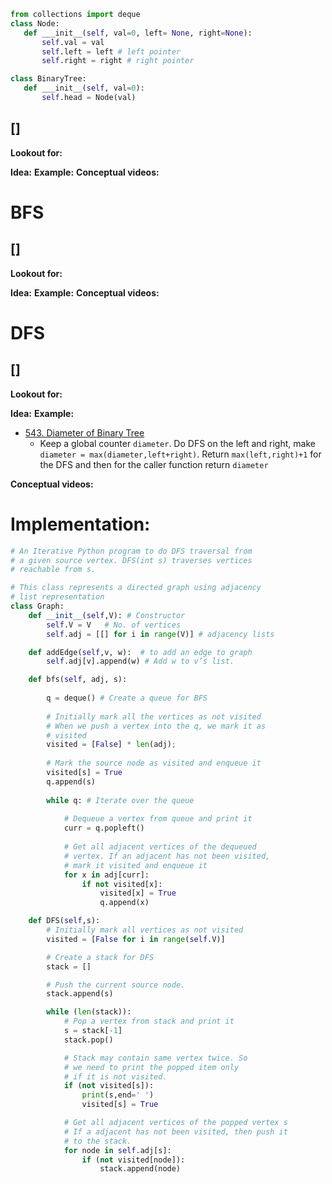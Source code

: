  ```python
from collections import deque
class Node:
	def ___init__(self, val=0, left= None, right=None):
		self.val = val
		self.left = left # left pointer
		self.right = right # right pointer

class BinaryTree:
	def ___init__(self, val=0):
		self.head = Node(val)
```

## []
**Lookout for:**

**Idea:**
**Example:**
**Conceptual videos:**

# BFS

## []
**Lookout for:**

**Idea:**
**Example:**
**Conceptual videos:**

# DFS

## []
**Lookout for:**

**Idea:**
**Example:**
* [543. Diameter of Binary Tree](https://leetcode.com/problems/diameter-of-binary-tree/submissions/1512232232/)
	* Keep a global counter `diameter`. Do DFS on the left and right, make `diameter = max(diameter,left+right)`. Return `max(left,right)+1` for the DFS and then for the caller function return `diameter`

**Conceptual videos:**
# Implementation:
```python
# An Iterative Python program to do DFS traversal from 
# a given source vertex. DFS(int s) traverses vertices 
# reachable from s. 

# This class represents a directed graph using adjacency 
# list representation 
class Graph: 
	def __init__(self,V): # Constructor 
		self.V = V	 # No. of vertices 
		self.adj = [[] for i in range(V)] # adjacency lists 

	def addEdge(self,v, w):	 # to add an edge to graph
		self.adj[v].append(w) # Add w to v’s list. 

	def bfs(self, adj, s):
	    
	    q = deque() # Create a queue for BFS
	    
	    # Initially mark all the vertices as not visited
	    # When we push a vertex into the q, we mark it as 
	    # visited
	    visited = [False] * len(adj);
	
	    # Mark the source node as visited and enqueue it
	    visited[s] = True
	    q.append(s)
	
	    while q: # Iterate over the queue
	      
	        # Dequeue a vertex from queue and print it
	        curr = q.popleft()
	
	        # Get all adjacent vertices of the dequeued 
	        # vertex. If an adjacent has not been visited, 
	        # mark it visited and enqueue it
	        for x in adj[curr]:
	            if not visited[x]:
	                visited[x] = True
	                q.append(x)

	def DFS(self,s):
		# Initially mark all vertices as not visited 
		visited = [False for i in range(self.V)] 

		# Create a stack for DFS 
		stack = []

		# Push the current source node. 
		stack.append(s) 

		while (len(stack)): 
			# Pop a vertex from stack and print it 
			s = stack[-1] 
			stack.pop()

			# Stack may contain same vertex twice. So 
			# we need to print the popped item only 
			# if it is not visited. 
			if (not visited[s]): 
				print(s,end=' ')
				visited[s] = True

			# Get all adjacent vertices of the popped vertex s 
			# If a adjacent has not been visited, then push it 
			# to the stack. 
			for node in self.adj[s]: 
				if (not visited[node]): 
					stack.append(node) 
	


```